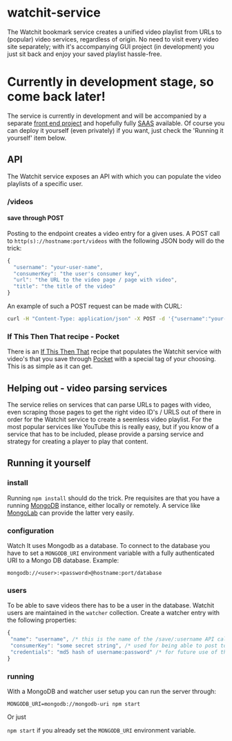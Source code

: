 # watchit-service
The Watchit bookmark service creates a unified video playlist from URLs to (popular) 
video services, regardless of origin. No need to visit every video site
separately; with it's accompanying GUI project (in development) you just
sit back and enjoy your saved playlist hassle-free.

# Currently in development stage, so come back later!
The service is currently in development and will be accompanied by
a separate [front end project](https://github.com/frenkie/watchit-frontend)
and hopefully fully [SAAS](https://en.wikipedia.org/wiki/Software_as_a_service) available. Of course you can 
deploy it yourself (even privately) if you want, just check the 
'Running it yourself' item below.

## API
The Watchit service exposes an API with which you can populate the 
video playlists of a specific user.

### /videos

#### save through POST

Posting to the endpoint creates a video entry for a given uses.
A POST call to `http(s)://hostname:port/videos` 
with the following JSON body will do the trick:

```javascript
{
  "username": "your-user-name",
  "consumerKey": "the user's consumer key",
  "url": "the URL to the video page / page with video",
  "title": "the title of the video"
}
``` 

An example of such a POST request can be made with CURL:

```bash
curl -H "Content-Type: application/json" -X POST -d '{"username":"your-username", "consumerKey":"xyz","url":"https://www.youtube.com/watch?v=dQw4w9WgXcQ", "title":"whaddyathink"}' http://hostname:port/videos
```


### If This Then That recipe - Pocket
There is an [If This Then That](https://ifttt.com/recipes/335244-create-a-unified-playlist-of-video-s-saved-through-pocket)
recipe that populates the Watchit service with video's that you save
through [Pocket](https://getpocket.com/) with a special tag of your
choosing. This is as simple as it can get.

## Helping out - video parsing services
The service relies on services that can parse URLs to pages with video,
even scraping those pages to get the right video ID's / URLS out of there
in order for the Watchit service to create a seemless video playlist.
For the most popular services like YouTube this is really easy, but if
you know of a service that has to be included, please provide a parsing
service and strategy for creating a player to play that content.

## Running it yourself

### install
Running `npm install` should do the trick. Pre requisites are that you
have a running [MongoDB](https://www.mongodb.com) instance, either 
locally or remotely.
A service like [MongoLab](https://mongolab.com) can provide the latter
very easily.

### configuration
Watch It uses Mongodb as a database. To connect to the database you have
to set a `MONGODB_URI` environment variable with a fully authenticated
URI to a Mongo DB database.
Example:

`mongodb://<user>:<password>@hostname:port/database`


### users
To be able to save videos there has to be a user in the database.
Watchit users are maintained in the `watcher` collection.
Create a watcher entry with the following properties:
 
```javascript
{
 "name": "username", /* this is the name of the /save/:username API call */
 "consumerKey": "some secret string", /* used for being able to post to the API */
 "credentials": "md5 hash of username:password" /* for future use of the front end project */
} 
``` 
 
### running 
With a MongoDB and watcher user setup you can run the server through:

`MONGODB_URI=mongodb://mongodb-uri npm start`

Or just

`npm start` if you already set the `MONGODB_URI` environment variable.